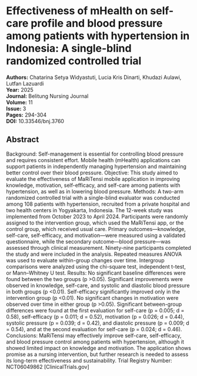 # Effectiveness of mHealth on self-care profile and blood pressure among patients with hypertension in Indonesia: A single-blind randomized controlled trial

**Authors:** Chatarina Setya Widyastuti, Lucia Kris Dinarti, Khudazi Aulawi, Lutfan Lazuardi  
**Year:** 2025  
**Journal:** Belitung Nursing Journal  
**Volume:** 11  
**Issue:** 3  
**Pages:** 294-304  
**DOI:** 10.33546/bnj.3760  

## Abstract
Background: Self-management is essential for controlling blood pressure and requires consistent effort. Mobile health (mHealth) applications can support patients in independently managing hypertension and maintaining better control over their blood pressure.
Objective: This study aimed to evaluate the effectiveness of MaRiTensi mobile application in improving knowledge, motivation, self-efficacy, and self-care among patients with hypertension, as well as in lowering blood pressure.
Methods: A two-arm randomized controlled trial with a single-blind evaluator was conducted among 108 patients with hypertension, recruited from a private hospital and two health centers in Yogyakarta, Indonesia. The 12-week study was implemented from October 2023 to April 2024. Participants were randomly assigned to the intervention group, which used the MaRiTensi app, or the control group, which received usual care. Primary outcomes—knowledge, self-care, self-efficacy, and motivation—were measured using a validated questionnaire, while the secondary outcome—blood pressure—was assessed through clinical measurement. Ninety-nine participants completed the study and were included in the analysis. Repeated measures ANOVA was used to evaluate within-group changes over time. Intergroup comparisons were analyzed using the chi-square test, independent t-test, or Mann–Whitney U test.
Results: No significant baseline differences were found between the two groups (p >0.05). Significant improvements were observed in knowledge, self-care, and systolic and diastolic blood pressure in both groups (p <0.01). Self-efficacy significantly improved only in the intervention group (p <0.01). No significant changes in motivation were observed over time in either group (p >0.05). Significant between-group differences were found at the first evaluation for self-care (p = 0.005; d = 0.58), self-efficacy (p = 0.011; d = 0.52), motivation (p = 0.026; d = 0.44), systolic pressure (p = 0.039; d = 0.42), and diastolic pressure (p = 0.009; d = 0.54), and at the second evaluation for self-care (p = 0.024; d = 0.46).
Conclusions: MaRiTensi may effectively improve self-care, self-efficacy, and blood pressure control among patients with hypertension, although it showed limited impact on knowledge and motivation. The application shows promise as a nursing intervention, but further research is needed to assess its long-term effectiveness and sustainability.
Trial Registry Number: NCT06049862 [ClinicalTrials.gov]

